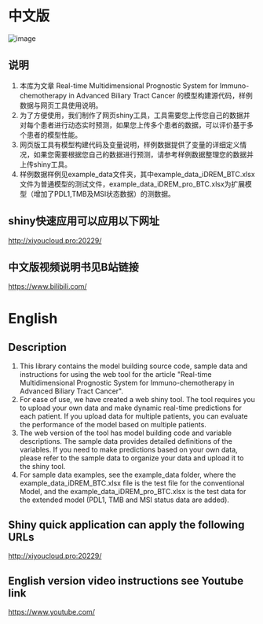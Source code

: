 # 中文版

![image](https://github.com/MaiEmily/map/blob/master/public/image/20190528145810708.png)

## 说明

1. 本库为文章 Real-time Multidimensional Prognostic System for Immuno-chemotherapy in Advanced Biliary Tract Cancer 的模型构建源代码，样例数据与网页工具使用说明。
2. 为了方便使用，我们制作了网页shiny工具，工具需要您上传您自己的数据并对每个患者进行动态实时预测，如果您上传多个患者的数据，可以评价基于多个患者的模型性能。
3. 网页版工具有模型构建代码及变量说明，样例数据提供了变量的详细定义情况，如果您需要根据您自己的数据进行预测，请参考样例数据整理您的数据并上传shiny工具。
4. 样例数据样例见example_data文件夹，其中example_data_iDREM_BTC.xlsx文件为普通模型的测试文件，example_data_iDREM_pro_BTC.xlsx为扩展模型（增加了PDL1,TMB及MSI状态数据）的测数据。

## shiny快速应用可以应用以下网址

http://xiyoucloud.pro:20229/

## 中文版视频说明书见B站链接

https://www.bilibili.com/




# English

## Description
1. This library contains the model building source code, sample data and instructions for using the web tool for the article "Real-time Multidimensional Prognostic System for Immuno-chemotherapy in Advanced Biliary Tract Cancer".
2. For ease of use, we have created a web shiny tool. The tool requires you to upload your own data and make dynamic real-time predictions for each patient. If you upload data for multiple patients, you can evaluate the performance of the model based on multiple patients.
3. The web version of the tool has model building code and variable descriptions. The sample data provides detailed definitions of the variables. If you need to make predictions based on your own data, please refer to the sample data to organize your data and upload it to the shiny tool.
4. For sample data examples, see the example_data folder, where the example_data_iDREM_BTC.xlsx file is the test file for the conventional Model, and the example_data_iDREM_pro_BTC.xlsx is the test data for the extended model (PDL1, TMB and MSI status data are added).

## Shiny quick application can apply the following URLs

http://xiyoucloud.pro:20229/
   
## English version video instructions see Youtube link

https://www.youtube.com/
